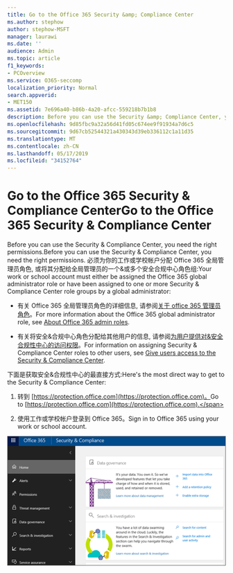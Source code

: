 ```yaml
---
title: Go to the Office 365 Security &amp; Compliance Center
ms.author: stephow
author: stephow-MSFT
manager: laurawi
ms.date: ''
audience: Admin
ms.topic: article
f1_keywords:
- PCOverview
ms.service: O365-seccomp
localization_priority: Normal
search.appverid:
- MET150
ms.assetid: 7e696a40-b86b-4a20-afcc-559218b7b1b8
description: Before you can use the Security &amp; Compliance Center, you need the right permissions. 必须为你的工作或学校帐户分配 Office 365 全局管理员角色, 或将其分配给全局管理员的一个&amp;或多个安全合规中心角色组。
ms.openlocfilehash: 9d85fbc9a32a56d41fd05c674ee9f91934a7d6c5
ms.sourcegitcommit: 9d67cb52544321a430343d39eb336112c1a11d35
ms.translationtype: MT
ms.contentlocale: zh-CN
ms.lasthandoff: 05/17/2019
ms.locfileid: "34152764"
---
```

# <a name="go-to-the-office-365-security-amp-compliance-center"></a><span data-ttu-id="4ca58-104">Go to the Office 365 Security &amp; Compliance Center</span><span class="sxs-lookup"><span data-stu-id="4ca58-104">Go to the Office 365 Security &amp; Compliance Center</span></span>

<span data-ttu-id="4ca58-105">Before you can use the Security &amp; Compliance Center, you need the right permissions.</span><span class="sxs-lookup"><span data-stu-id="4ca58-105">Before you can use the Security &amp; Compliance Center, you need the right permissions.</span></span> <span data-ttu-id="4ca58-106">必须为你的工作或学校帐户分配 Office 365 全局管理员角色, 或将其分配给全局管理员的一个&amp;或多个安全合规中心角色组:</span><span class="sxs-lookup"><span data-stu-id="4ca58-106">Your work or school account must either be assigned the Office 365 global administrator role or have been assigned to one or more Security &amp; Compliance Center role groups by a global administrator:</span></span>
  
- <span data-ttu-id="4ca58-107">有关 Office 365 全局管理员角色的详细信息, 请参阅[关于 office 365 管理员角色](https://support.office.com/article/da585eea-f576-4f55-a1e0-87090b6aaa9d)。</span><span class="sxs-lookup"><span data-stu-id="4ca58-107">For more information about the Office 365 global administrator role, see [About Office 365 admin roles](https://support.office.com/article/da585eea-f576-4f55-a1e0-87090b6aaa9d).</span></span> 
    
- <span data-ttu-id="4ca58-108">有关将安全&amp;合规中心角色分配给其他用户的信息, 请参阅[为用户提供对&amp;安全合规性中心的访问权限](grant-access-to-the-security-and-compliance-center.md)。</span><span class="sxs-lookup"><span data-stu-id="4ca58-108">For information on assigning Security &amp; Compliance Center roles to other users, see [Give users access to the Security &amp; Compliance Center](grant-access-to-the-security-and-compliance-center.md).</span></span>
    
<span data-ttu-id="4ca58-109">下面是获取安全&amp;合规性中心的最直接方式:</span><span class="sxs-lookup"><span data-stu-id="4ca58-109">Here's the most direct way to get to the Security &amp; Compliance Center:</span></span>
  
1. <span data-ttu-id="4ca58-110">转到 [https://protection.office.com](https://protection.office.com)。</span><span class="sxs-lookup"><span data-stu-id="4ca58-110">Go to [https://protection.office.com](https://protection.office.com).</span></span>
    
2. <span data-ttu-id="4ca58-111">使用工作或学校帐户登录到 Office 365。</span><span class="sxs-lookup"><span data-stu-id="4ca58-111">Sign in to Office 365 using your work or school account.</span></span>
    
![Office 365 安全&amp;合规中心主页](media/f1d35324-ac44-4f59-96a7-b11767b43201.png)
  

